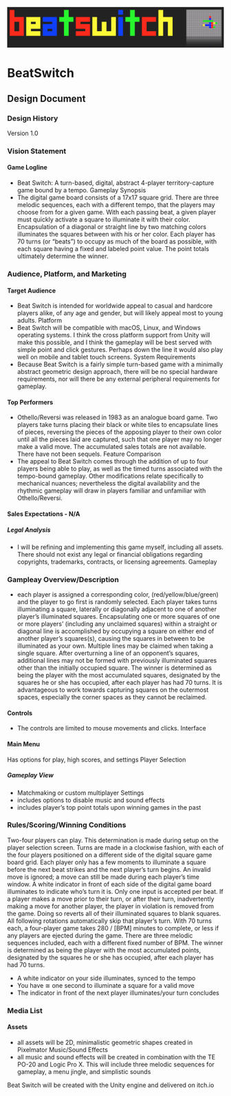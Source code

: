 <img src="logo.png" width="600"/>

# BeatSwitch 

## Design Document

### Design History
Version 1.0

### Vision Statement

#### Game Logline

- Beat Switch: A turn-based, digital, abstract 4-player territory-capture game bound by a tempo. Gameplay Synopsis
- The digital game board consists of a 17x17 square grid. There are three melodic sequences,
each with a different tempo, that the players may choose from for a given game. With each passing beat, a given player must quickly activate a square to illuminate it with their color. Encapsulation of a diagonal or straight line by two matching colors illuminates the squares between with his or her color. Each player has 70 turns (or “beats”) to occupy as much of the board as possible, with each square having a fixed and labeled point value. The point totals ultimately determine the winner.

### Audience, Platform, and Marketing

#### Target Audience

- Beat Switch is intended for worldwide appeal to casual and hardcore players alike, of any age
and gender, but will likely appeal most to young adults. Platform
- Beat Switch will be compatible with macOS, Linux, and Windows operating systems. I think the cross platform support from Unity will make this possible, and I think the gameplay will be best served with simple point and click gestures. Perhaps down the line it would also play well on mobile and tablet touch screens.
System Requirements
- Because Beat Switch is a fairly simple turn-based game with a minimally abstract geometric
design approach, there will be no special hardware requirements, nor will there be any external peripheral requirements for gameplay.

#### Top Performers

- Othello/Reversi was released in 1983 as an analogue board game. Two players take turns
placing their black or white tiles to encapsulate lines of pieces, reversing the pieces of the apposing player to their own color until all the pieces laid are captured, such that one player may no longer make a valid move. The accumulated sales totals are not available. There have not been sequels.
Feature Comparison
- The appeal to Beat Switch comes through the addition of up to four players being able to play,
as well as the timed turns associated with the tempo-bound gameplay. Other modifications relate specifically to mechanical nuances; nevertheless the digital availability and the rhythmic gameplay will draw in players familiar and unfamiliar with Othello/Reversi.

#### Sales Expectations - N/A

##### Legal Analysis

- I will be refining and implementing this game myself, including all assets. There should not exist any legal or financial obligations regarding copyrights, trademarks, contracts, or licensing agreements.
Gameplay

### Gampleay Overview/Description

- each player is assigned a corresponding color, (red/yellow/blue/green) and the player to go first is randomly selected. Each player takes turns illuminating a square, laterally or diagonally adjacent to one of another player’s illuminated squares. Encapsulating one or more squares of one or more players’ (including any unclaimed squares) within a straight or diagonal line is accomplished by occupying a square on either end of another player’s squares(s), causing the squares in between to be illuminated as your own. Multiple lines may be claimed when taking a single square. After overturning a line of an opponent’s squares, additional lines may not be formed with previously illuminated squares other than the initially occupied square. The winner is determined as being the player with the most accumulated squares, designated by the squares he or she has occupied, after each player has had 70 turns. It is advantageous to work towards capturing squares on the outermost spaces, especially the corner spaces as they cannot be reclaimed.

#### Controls

- The controls are limited to mouse movements and clicks.
Interface

#### Main Menu
   
Has options for play, high scores, and settings
Player Selection

##### Gameplay View

- Matchmaking or custom multiplayer
  Settings
- includes options to disable music and sound effects
- includes player’s top point totals upon winning games in the past

### Rules/Scoring/Winning Conditions

Two-four players can play. This determination is made during setup on the player selection screen. Turns are made in a clockwise fashion, with each of the four players positioned on a different side of the digital square game board grid. Each player only has a few moments to illuminate a square before the next beat strikes and the next player’s turn begins. An invalid move is ignored; a move can still be made during each player’s time window. A white indicator in front of each side of the digital game board illuminates to indicate who’s turn it is. Only one input is accepted per beat. If a player makes a move prior to their turn, or after their turn, inadvertently making a move for another player, the player in violation is removed from the game. Doing so reverts all of their illuminated squares to blank squares. All following rotations automatically skip that player’s turn. With 70 turns each, a four-player game takes 280 / [BPM] minutes to complete, or less if any players are ejected during the game. There are three melodic sequences included, each with a different fixed number of BPM. The winner is determined as being the player with the most accumulated points, designated by the squares he or she has occupied, after each player has had 70 turns.

- A white indicator on your side illuminates, synced to the tempo
- You have ≅ one second to illuminate a square for a valid move
- The indicator in front of the next player illuminates/your turn concludes

### Media List

#### Assets

- all assets will be 2D, minimalistic geometric shapes created in Pixelmator Music/Sound Effects
- all music and sound effects will be created in combination with the TE PO-20 and Logic Pro X. This will include three melodic sequences for gameplay, a menu jingle, and simplistic sounds

Beat Switch will be created with the Unity engine and delivered on itch.io

